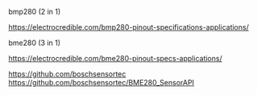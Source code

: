 bmp280 (2 in 1)

https://electrocredible.com/bmp280-pinout-specifications-applications/


bme280 (3 in 1)

https://electrocredible.com/bme280-pinout-specs-applications/

https://github.com/boschsensortec
https://github.com/boschsensortec/BME280_SensorAPI